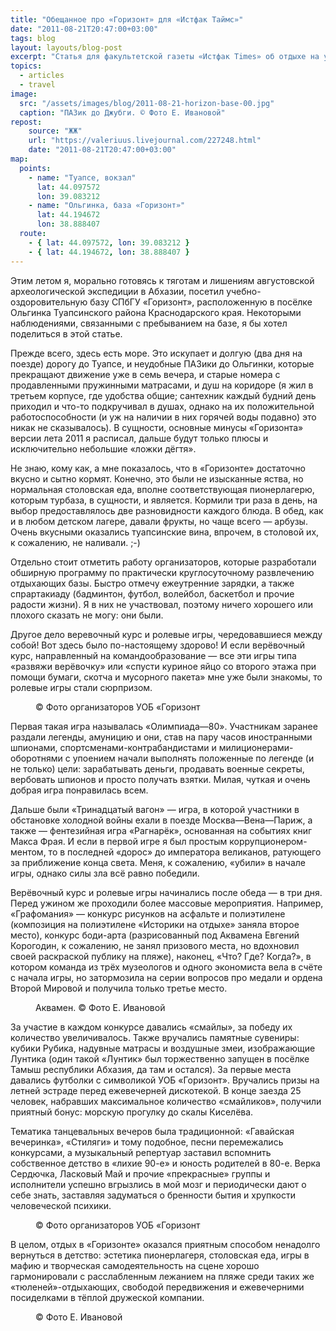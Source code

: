 ```yaml
---
title: "Обещанное про «Горизонт» для «Истфак Таймс»"
date: "2011-08-21T20:47:00+03:00"
tags: blog
layout: layouts/blog-post
excerpt: "Статья для факультетской газеты «Истфак Times» об отдыхе на университетской базе отдыха «Горизонт» под Туапсе"
topics:
  - articles
  - travel
image:
  src: "/assets/images/blog/2011-08-21-horizon-base-00.jpg"
  caption: "ПАЗик до Джубги. © Фото Е. Ивановой"
repost:
    source: "ЖЖ"
    url: "https://valeriuus.livejournal.com/227248.html"
    date: "2011-08-21T20:47:00+03:00"
map:
  points:
    - name: "Туапсе, вокзал"
      lat: 44.097572
      lon: 39.083212
    - name: "Ольгинка, база «Горизонт»"
      lat: 44.194672
      lon: 38.888407
  route:
    - { lat: 44.097572, lon: 39.083212 }
    - { lat: 44.194672, lon: 38.888407 }
---
```


Этим летом я, морально готовясь к тяготам и лишениям августовской археологической экспедиции в Абхазии, посетил учебно-оздоровительную базу СПбГУ «Горизонт», расположенную в посёлке Ольгинка Туапсинского района Краснодарского края. Некоторыми наблюдениями, связанными с пребыванием на базе, я бы хотел поделиться в этой статье.

Прежде всего, здесь есть море. Это искупает и долгую (два дня на поезде) дорогу до Туапсе, и неудобные ПАЗики до Ольгинки, которые прекращают движение уже в семь вечера, и старые номера с продавленными пружинными матрасами, и душ на коридоре (я жил в третьем корпусе, где удобства общие; сантехник каждый будний день приходил и что-то подкручивал в душах, однако на их положительной работоспособности (и уж на наличии в них горячей воды подавно) это никак не сказывалось). В сущности, основные минусы «Горизонта» версии лета 2011 я расписал, дальше будут только плюсы и исключительно небольшие «ложки дёгтя».

Не знаю, кому как, а мне показалось, что в «Горизонте» достаточно вкусно и сытно кормят. Конечно, это были не изысканные яства, но нормальная столовская еда, вполне соответствующая пионерлагерю, которым турбаза, в сущности, и является. Кормили три раза в день, на выбор предоставлялось две разновидности каждого блюда. В обед, как и в любом детском лагере, давали фрукты, но чаще всего — арбузы. Очень вкусными оказались туапсинские вина, впрочем, в столовой их, к сожалению, не наливали. ;-)

Отдельно стоит отметить работу организаторов, которые разработали обширную программу по практически круглосуточному развлечению отдыхающих базы. Быстро отмечу ежеутренние зарядки, а также спрартакиаду (бадминтон, футбол, волейбол, баскетбол и прочие радости жизни). Я в них не участвовал, поэтому ничего хорошего или плохого сказать не могу: они были.

Другое дело веревочный курс и ролевые игры, чередовавшиеся между собой! Вот здесь было по-настоящему здорово! И если верёвочный курс, направленный на командообразование — все эти игры типа «развяжи верёвочку» или «спусти куриное яйцо со второго этажа при помощи бумаги, скотча и мусорного пакета» мне уже были знакомы, то ролевые игры стали сюрпризом.

<figure>
  <img src="/assets/images/blog/2011-08-21-horizon-base-01.jpg" alt="">
  <figcaption>© Фото организаторов УОБ «Горизонт</figcaption>
</figure>

Первая такая игра называлась «Олимпиада—80». Участникам заранее раздали легенды, амуницию и они, став на пару часов иностранными шпионами, спортсменами-контрабандистами и милиционерами-оборотнями с упоением начали выполнять положенные по легенде (и не только) цели: зарабатывать деньги, продавать военные секреты, вербовать шпионов и просто получать взятки. Милая, чуткая и очень добрая игра понравилась всем.

Дальше были «Тринадцатый вагон» — игра, в которой участники в обстановке холодной войны ехали в поезде Москва—Вена—Париж, а также — фентезийная игра «Рагнарёк», основанная на событиях книг Макса Фрая. И если в первой игре я был простым коррупционером-ментом, то в последней «дорос» до императора великанов, ратующего за приближение конца света. Меня, к сожалению, «убили» в начале игры, однако силы зла всё равно победили.

Верёвочный курс и ролевые игры начинались после обеда — в три дня. Перед ужином же проходили более массовые мероприятия. Например, «Графомания» — конкурс рисунков на асфальте и полиэтилене (композиция на полиэтилене «Историки на отдыхе» заняла второе место), конкурс боди-арта (разрисованный под Аквамена Евгений Корогодин, к сожалению, не занял призового места, но вдохновил своей раскраской публику на пляже), наконец, «Что? Где? Когда?», в котором команда из трёх музеологов и одного экономиста вела в счёте с начала игры, но затормозила на серии вопросов про медали и ордена Второй Мировой и получила только третье место.

<figure>
  <img src="/assets/images/blog/2011-08-21-horizon-base-02.jpg" alt="">
  <figcaption>Аквамен. © Фото Е. Ивановой</figcaption>
</figure>

За участие в каждом конкурсе давались «смайлы», за победу их количество увеличивалось. Также вручались памятные сувениры: кубики Рубика, надувные матрасы и воздушные змеи, изображающие Лунтика (один такой «Лунтик» был торжественно запущен в посёлке Тамыш республики Абхазия, да там и остался). За первые места давались футболки с символикой УОБ «Горизонт». Вручались призы на летней эстраде перед ежевечерней дискотекой. В конце заезда 25 человек, набравших максимальное количество «смайликов», получили приятный бонус: морскую прогулку до скалы Киселёва.

Тематика танцевальных вечеров была традиционной: «Гавайская вечеринка», «Стиляги» и тому подобное, песни перемежались конкурсами, а музыкальный репертуар заставил вспомнить собственное детство в «лихие 90-е» и юность родителей в 80-е. Верка Сердючка, Ласковый Май и прочие «прекрасные» группы и исполнители успешно вгрызлись в мой мозг и периодически дают о себе знать, заставляя задуматься о бренности бытия и хрупкости человеческой психики.

<figure>
  <img src="/assets/images/blog/2011-08-21-horizon-base-03.jpg" alt="">
  <figcaption>© Фото организаторов УОБ «Горизонт</figcaption>
</figure>

В целом, отдых в «Горизонте» оказался приятным способом ненадолго вернуться в детство: эстетика пионерлагеря, столовская еда, игры в мафию и творческая самодеятельность на сцене хорошо гармонировали с расслабленным лежанием на пляже среди таких же «тюленей»-отдыхающих, свободой передвижения и ежевечерними посиделками в тёплой дружеской компании.

<figure>
  <img src="/assets/images/blog/2011-08-21-horizon-base-04.jpg" alt="">
  <figcaption>© Фото Е. Ивановой</figcaption>
</figure>
